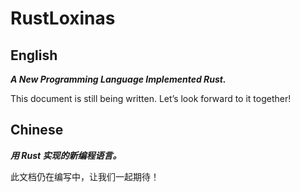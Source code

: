 # RustLoxinas

## English

***A New Programming Language Implemented Rust.***

This document is still being written. Let’s look forward to it together!

## Chinese

***用 Rust 实现的新编程语言。***

此文档仍在编写中，让我们一起期待！
